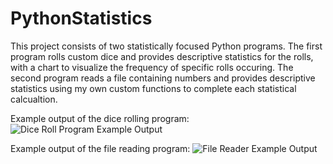 # PythonStatistics
This project consists of two statistically focused Python programs.
The first program rolls custom dice and provides descriptive statistics for the rolls, with a chart to visualize the frequency of specific rolls occuring.
The second program reads a file containing numbers and provides descriptive statistics using my own custom functions to complete each statistical calcualtion.

Example output of the dice rolling program:
![Dice Roll Program Example Output](https://user-images.githubusercontent.com/122323680/211429549-3d30f3a8-da64-4c0d-9a1d-5e54e4ae4355.png)

Example output of the file reading program:
![File Reader Example Output](https://user-images.githubusercontent.com/122323680/211429621-abce793c-e985-4849-9124-b79cbd3f7c71.png)
